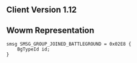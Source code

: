 ## Client Version 1.12

## Wowm Representation
```rust,ignore
smsg SMSG_GROUP_JOINED_BATTLEGROUND = 0x02E8 {
    BgTypeId id;    
}

```
